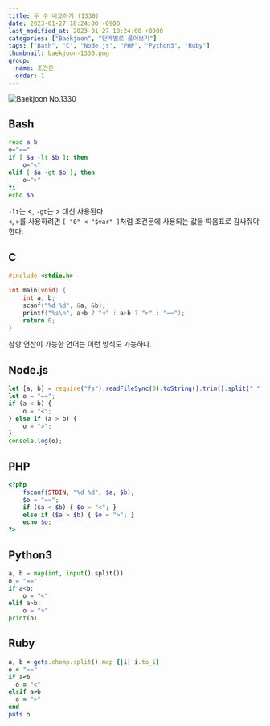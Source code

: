 ```yaml
---
title: 두 수 비교하기 (1330)
date: 2023-01-27 18:24:00 +0900
last_modified_at: 2023-01-27 18:24:00 +0900
categories: ["Baekjoon", "단계별로 풀어보기"]
tags: ["Bash", "C", "Node.js", "PHP", "Python3", "Ruby"]
thumbnail: baekjoon-1330.png
group:
  name: 조건문
  order: 1
---
```


![Baekjoon No.1330](baekjoon-1330.png)

## Bash
```bash
read a b
o="=="
if [ $a -lt $b ]; then
	o="<"
elif [ $a -gt $b ]; then
	o=">"
fi
echo $o
```
`-lt`는 <, `-gt`는 > 대신 사용된다.  
`<`, `>`를 사용하려면 `[ "0" < "$var" ]`처럼 조건문에 사용되는 값을 따옴표로 감싸줘야 한다.

## C
```c
#include <stdio.h>

int main(void) {
	int a, b;
	scanf("%d %d", &a, &b);
	printf("%s\n", a<b ? "<" : a>b ? ">" : "==");
	return 0;
}
```
삼항 연산이 가능한 언어는 이런 방식도 가능하다.

## Node.js
```javascript
let [a, b] = require("fs").readFileSync(0).toString().trim().split(" ").map(Number);
let o = "==";
if (a < b) {
	o = "<";
} else if (a > b) {
	o = ">";
}
console.log(o);
```

## PHP
```php
<?php
	fscanf(STDIN, "%d %d", $a, $b);
	$o = "==";
	if ($a < $b) { $o = "<"; }
	else if ($a > $b) { $o = ">"; }
	echo $o;
?>
```

## Python3
```python
a, b = map(int, input().split())
o = "=="
if a<b:
    o = "<"
elif a>b:
    o = ">"
print(o)
```

## Ruby
```ruby
a, b = gets.chomp.split().map {|i| i.to_i}
o = "=="
if a<b
  o = "<"
elsif a>b
  o = ">"
end
puts o
```
